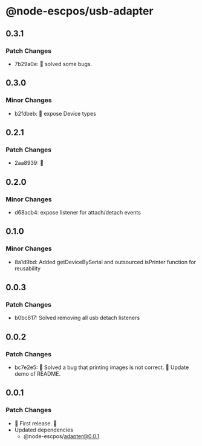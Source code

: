 # @node-escpos/usb-adapter

## 0.3.1

### Patch Changes

- 7b29a0e: 🐛 solved some bugs.

## 0.3.0

### Minor Changes

- b2fdbeb: 🚀 expose Device types

## 0.2.1

### Patch Changes

- 2aa8939: 🚀

## 0.2.0

### Minor Changes

- d68acb4: expose listener for attach/detach events

## 0.1.0

### Minor Changes

- 8a1d9bd: Added getDeviceBySerial and outsourced isPrinter function for reusability

## 0.0.3

### Patch Changes

- b0bc617: Solved removing all usb detach listeners

## 0.0.2

### Patch Changes

- bc7e2e5: 🐛 Solved a bug that printing images is not correct.
  🧾 Update demo of README.

## 0.0.1

### Patch Changes

- 🌴 First release. 🌴
- Updated dependencies
  - @node-escpos/adapter@0.0.1

